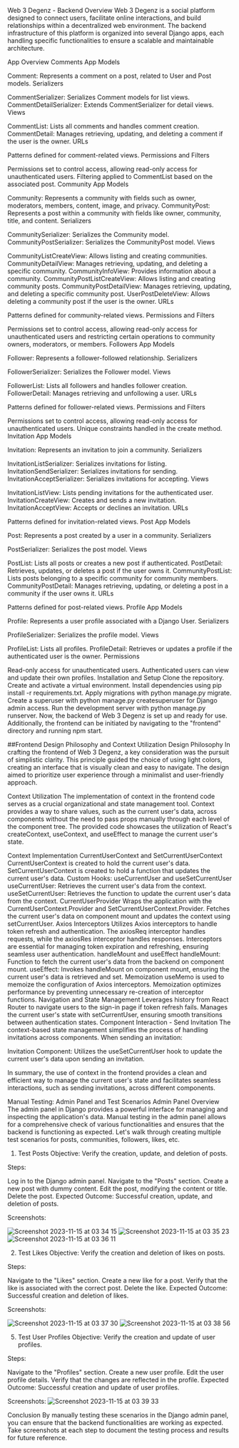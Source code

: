 Web 3 Degenz - Backend Overview
Web 3 Degenz is a social platform designed to connect users, facilitate online interactions, and build relationships within a decentralized web environment. The backend infrastructure of this platform is organized into several Django apps, each handling specific functionalities to ensure a scalable and maintainable architecture.

App Overview
Comments App
Models

Comment: Represents a comment on a post, related to User and Post models.
Serializers

CommentSerializer: Serializes Comment models for list views.
CommentDetailSerializer: Extends CommentSerializer for detail views.
Views

CommentList: Lists all comments and handles comment creation.
CommentDetail: Manages retrieving, updating, and deleting a comment if the user is the owner.
URLs

Patterns defined for comment-related views.
Permissions and Filters

Permissions set to control access, allowing read-only access for unauthenticated users.
Filtering applied to CommentList based on the associated post.
Community App
Models

Community: Represents a community with fields such as owner, moderators, members, content, image, and privacy.
CommunityPost: Represents a post within a community with fields like owner, community, title, and content.
Serializers

CommunitySerializer: Serializes the Community model.
CommunityPostSerializer: Serializes the CommunityPost model.
Views

CommunityListCreateView: Allows listing and creating communities.
CommunityDetailView: Manages retrieving, updating, and deleting a specific community.
CommunityInfoView: Provides information about a community.
CommunityPostListCreateView: Allows listing and creating community posts.
CommunityPostDetailView: Manages retrieving, updating, and deleting a specific community post.
UserPostDeleteView: Allows deleting a community post if the user is the owner.
URLs

Patterns defined for community-related views.
Permissions and Filters

Permissions set to control access, allowing read-only access for unauthenticated users and restricting certain operations to community owners, moderators, or members.
Followers App
Models

Follower: Represents a follower-followed relationship.
Serializers

FollowerSerializer: Serializes the Follower model.
Views

FollowerList: Lists all followers and handles follower creation.
FollowerDetail: Manages retrieving and unfollowing a user.
URLs

Patterns defined for follower-related views.
Permissions and Filters

Permissions set to control access, allowing read-only access for unauthenticated users.
Unique constraints handled in the create method.
Invitation App
Models

Invitation: Represents an invitation to join a community.
Serializers

InvitationListSerializer: Serializes invitations for listing.
InvitationSendSerializer: Serializes invitations for sending.
InvitationAcceptSerializer: Serializes invitations for accepting.
Views

InvitationListView: Lists pending invitations for the authenticated user.
InvitationCreateView: Creates and sends a new invitation.
InvitationAcceptView: Accepts or declines an invitation.
URLs

Patterns defined for invitation-related views.
Post App
Models

Post: Represents a post created by a user in a community.
Serializers

PostSerializer: Serializes the post model.
Views

PostList: Lists all posts or creates a new post if authenticated.
PostDetail: Retrieves, updates, or deletes a post if the user owns it.
CommunityPostList: Lists posts belonging to a specific community for community members.
CommunityPostDetail: Manages retrieving, updating, or deleting a post in a community if the user owns it.
URLs

Patterns defined for post-related views.
Profile App
Models

Profile: Represents a user profile associated with a Django User.
Serializers

ProfileSerializer: Serializes the profile model.
Views

ProfileList: Lists all profiles.
ProfileDetail: Retrieves or updates a profile if the authenticated user is the owner.
Permissions

Read-only access for unauthenticated users.
Authenticated users can view and update their own profiles.
Installation and Setup
Clone the repository.
Create and activate a virtual environment.
Install dependencies using pip install -r requirements.txt.
Apply migrations with python manage.py migrate.
Create a superuser with python manage.py createsuperuser for Django admin access.
Run the development server with python manage.py runserver.
Now, the backend of Web 3 Degenz is set up and ready for use. Additionally, the frontend can be initiated by navigating to the "frontend" directory and running npm start.

##Frontend Design Philosophy and Context Utilization
Design Philosophy
In crafting the frontend of Web 3 Degenz, a key consideration was the pursuit of simplistic clarity. This principle guided the choice of using light colors, creating an interface that is visually clean and easy to navigate. The design aimed to prioritize user experience through a minimalist and user-friendly approach.

Context Utilization
The implementation of context in the frontend code serves as a crucial organizational and state management tool. Context provides a way to share values, such as the current user's data, across components without the need to pass props manually through each level of the component tree. The provided code showcases the utilization of React's createContext, useContext, and useEffect to manage the current user's state.

Context Implementation
CurrentUserContext and SetCurrentUserContext
CurrentUserContext is created to hold the current user's data.
SetCurrentUserContext is created to hold a function that updates the current user's data.
Custom Hooks: useCurrentUser and useSetCurrentUser
useCurrentUser: Retrieves the current user's data from the context.
useSetCurrentUser: Retrieves the function to update the current user's data from the context.
CurrentUserProvider
Wraps the application with the CurrentUserContext.Provider and SetCurrentUserContext.Provider.
Fetches the current user's data on component mount and updates the context using setCurrentUser.
Axios Interceptors
Utilizes Axios interceptors to handle token refresh and authentication.
The axiosReq interceptor handles requests, while the axiosRes interceptor handles responses.
Interceptors are essential for managing token expiration and refreshing, ensuring seamless user authentication.
handleMount and useEffect
handleMount: Function to fetch the current user's data from the backend on component mount.
useEffect: Invokes handleMount on component mount, ensuring the current user's data is retrieved and set.
Memoization
useMemo is used to memoize the configuration of Axios interceptors.
Memoization optimizes performance by preventing unnecessary re-creation of interceptor functions.
Navigation and State Management
Leverages history from React Router to navigate users to the sign-in page if token refresh fails.
Manages the current user's state with setCurrentUser, ensuring smooth transitions between authentication states.
Component Interaction - Send Invitation
The context-based state management simplifies the process of handling invitations across components. When sending an invitation:

Invitation Component: Utilizes the useSetCurrentUser hook to update the current user's data upon sending an invitation.

In summary, the use of context in the frontend provides a clean and efficient way to manage the current user's state and facilitates seamless interactions, such as sending invitations, across different components.

Manual Testing: Admin Panel and Test Scenarios
Admin Panel Overview
The admin panel in Django provides a powerful interface for managing and inspecting the application's data. Manual testing in the admin panel allows for a comprehensive check of various functionalities and ensures that the backend is functioning as expected. Let's walk through creating multiple test scenarios for posts, communities, followers, likes, etc.

1. Test Posts
Objective: Verify the creation, update, and deletion of posts.

Steps:

Log in to the Django admin panel.
Navigate to the "Posts" section.
Create a new post with dummy content.
Edit the post, modifying the content or title.
Delete the post.
Expected Outcome: Successful creation, update, and deletion of posts.

Screenshots:

![Screenshot 2023-11-15 at 03 34 15](https://github.com/Stayin-blick/Web-3-degenz/assets/109948932/c6f663da-6a1d-4449-a484-bbb15f2ff511)
![Screenshot 2023-11-15 at 03 35 23](https://github.com/Stayin-blick/Web-3-degenz/assets/109948932/23ef9fff-fe02-42a9-9d13-4c69bdd8258e)
![Screenshot 2023-11-15 at 03 36 11](https://github.com/Stayin-blick/Web-3-degenz/assets/109948932/f790e18e-63fb-4492-9aa5-f6efae8e1a33)


2. Test Likes
Objective: Verify the creation and deletion of likes on posts.

Steps:

Navigate to the "Likes" section.
Create a new like for a post.
Verify that the like is associated with the correct post.
Delete the like.
Expected Outcome: Successful creation and deletion of likes.

Screenshots:

![Screenshot 2023-11-15 at 03 37 30](https://github.com/Stayin-blick/Web-3-degenz/assets/109948932/09a3c45a-28a2-4315-b55a-79a3fc3ddd92)
![Screenshot 2023-11-15 at 03 38 56](https://github.com/Stayin-blick/Web-3-degenz/assets/109948932/ead1877b-4461-421e-ab32-62fdda4ade97)

5. Test User Profiles
Objective: Verify the creation and update of user profiles.

Steps:

Navigate to the "Profiles" section.
Create a new user profile.
Edit the user profile details.
Verify that the changes are reflected in the profile.
Expected Outcome: Successful creation and update of user profiles.

Screenshots:
![Screenshot 2023-11-15 at 03 39 33](https://github.com/Stayin-blick/Web-3-degenz/assets/109948932/254ef5e1-ed7c-46b4-9334-83ccf940f606)


Conclusion
By manually testing these scenarios in the Django admin panel, you can ensure that the backend functionalities are working as expected. Take screenshots at each step to document the testing process and results for future reference.









